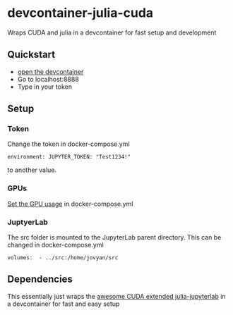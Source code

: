# devcontainer-julia-cuda
Wraps CUDA and julia in a devcontainer for fast setup and development

## Quickstart

- [open the devcontainer](https://code.visualstudio.com/docs/devcontainers/tutorial)
- Go to localhost:8888
- Type in your token

## Setup

### Token

Change the token in docker-compose.yml

`environment:
      JUPYTER_TOKEN: "Test1234!"`

to another value.

### GPUs

[Set the GPU usage](https://docs.docker.com/compose/how-tos/gpu-support/) in docker-compose.yml

### JuptyerLab

The src folder is mounted to the JupyterLab parent directory. This can be changed in docker-compose.yml

`volumes: 
    - ../src:/home/jovyan/src`

## Dependencies

This essentially just wraps the [awesome CUDA extended julia-jupyterlab](https://github.com/b-data/jupyterlab-julia-docker-stack/blob/) in a devcontainer for fast and easy setup